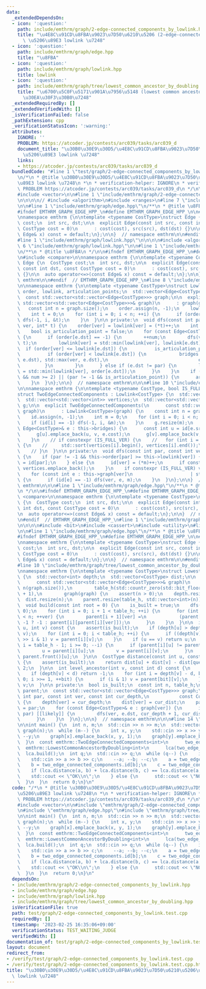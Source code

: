 ```yaml
---
data:
  _extendedDependsOn:
  - icon: ':question:'
    path: include/emthrm/graph/2-edge-connected_components_by_lowlink.hpp
    title: "\u4E8C\u91CD\u8FBA\u9023\u7D50\u6210\u5206 (2-edge-connected component)\
      \ \u5206\u89E3 lowlink \u7248"
  - icon: ':question:'
    path: include/emthrm/graph/edge.hpp
    title: "\u8FBA"
  - icon: ':question:'
    path: include/emthrm/graph/lowlink.hpp
    title: lowlink
  - icon: ':question:'
    path: include/emthrm/graph/tree/lowest_common_ancestor_by_doubling.hpp
    title: "\u6700\u5C0F\u5171\u901A\u7956\u5148 (lowest common ancestor) \u30C0\u30D6\
      \u30EA\u30F3\u30B0\u7248"
  _extendedRequiredBy: []
  _extendedVerifiedWith: []
  _isVerificationFailed: false
  _pathExtension: cpp
  _verificationStatusIcon: ':warning:'
  attributes:
    IGNORE: ''
    PROBLEM: https://atcoder.jp/contests/arc039/tasks/arc039_d
    document_title: "\u30B0\u30E9\u30D5/\u4E8C\u91CD\u8FBA\u9023\u7D50\u6210\u5206\
      \u5206\u89E3 lowlink \u7248"
    links:
    - https://atcoder.jp/contests/arc039/tasks/arc039_d
  bundledCode: "#line 1 \"test/graph/2-edge-connected_components_by_lowlink.test.cpp\"\
    \n/*\n * @title \u30B0\u30E9\u30D5/\u4E8C\u91CD\u8FBA\u9023\u7D50\u6210\u5206\u5206\
    \u89E3 lowlink \u7248\n *\n * verification-helper: IGNORE\n * verification-helper:\
    \ PROBLEM https://atcoder.jp/contests/arc039/tasks/arc039_d\n */\n\n#include <iostream>\n\
    #include <vector>\n\n#line 1 \"include/emthrm/graph/2-edge-connected_components_by_lowlink.hpp\"\
    \n\n\n\n// #include <algorithm>\n#include <ranges>\n#line 7 \"include/emthrm/graph/2-edge-connected_components_by_lowlink.hpp\"\
    \n\n#line 1 \"include/emthrm/graph/edge.hpp\"\n/**\n * @title \u8FBA\n */\n\n\
    #ifndef EMTHRM_GRAPH_EDGE_HPP_\n#define EMTHRM_GRAPH_EDGE_HPP_\n\n#include <compare>\n\
    \nnamespace emthrm {\n\ntemplate <typename CostType>\nstruct Edge {\n  CostType\
    \ cost;\n  int src, dst;\n\n  explicit Edge(const int src, const int dst, const\
    \ CostType cost = 0)\n      : cost(cost), src(src), dst(dst) {}\n\n  auto operator<=>(const\
    \ Edge& x) const = default;\n};\n\n}  // namespace emthrm\n\n#endif  // EMTHRM_GRAPH_EDGE_HPP_\n\
    #line 1 \"include/emthrm/graph/lowlink.hpp\"\n\n\n\n#include <algorithm>\n#line\
    \ 6 \"include/emthrm/graph/lowlink.hpp\"\n\n#line 1 \"include/emthrm/graph/edge.hpp\"\
    \n/**\n * @title \u8FBA\n */\n\n#ifndef EMTHRM_GRAPH_EDGE_HPP_\n#define EMTHRM_GRAPH_EDGE_HPP_\n\
    \n#include <compare>\n\nnamespace emthrm {\n\ntemplate <typename CostType>\nstruct\
    \ Edge {\n  CostType cost;\n  int src, dst;\n\n  explicit Edge(const int src,\
    \ const int dst, const CostType cost = 0)\n      : cost(cost), src(src), dst(dst)\
    \ {}\n\n  auto operator<=>(const Edge& x) const = default;\n};\n\n}  // namespace\
    \ emthrm\n\n#endif  // EMTHRM_GRAPH_EDGE_HPP_\n#line 8 \"include/emthrm/graph/lowlink.hpp\"\
    \n\nnamespace emthrm {\n\ntemplate <typename CostType>\nstruct Lowlink {\n  std::vector<int>\
    \ order, lowlink, articulation_points;\n  std::vector<Edge<CostType>> bridges;\n\
    \  const std::vector<std::vector<Edge<CostType>>> graph;\n\n  explicit Lowlink(const\
    \ std::vector<std::vector<Edge<CostType>>>& graph)\n      : graph(graph) {\n \
    \   const int n = graph.size();\n    order.assign(n, -1);\n    lowlink.resize(n);\n\
    \    int t = 0;\n    for (int i = 0; i < n; ++i) {\n      if (order[i] == -1)\
    \ dfs(-1, i, &t);\n    }\n  }\n\n private:\n  void dfs(const int par, const int\
    \ ver, int* t) {\n    order[ver] = lowlink[ver] = (*t)++;\n    int num = 0;\n\
    \    bool is_articulation_point = false;\n    for (const Edge<CostType>& e : graph[ver])\
    \ {\n      if (order[e.dst] == -1) {\n        ++num;\n        dfs(ver, e.dst,\
    \ t);\n        lowlink[ver] = std::min(lowlink[ver], lowlink[e.dst]);\n      \
    \  if (order[ver] <= lowlink[e.dst]) {\n          is_articulation_point = true;\n\
    \          if (order[ver] < lowlink[e.dst]) {\n            bridges.emplace_back(std::min(ver,\
    \ e.dst), std::max(ver, e.dst),\n                                 e.cost);\n \
    \         }\n        }\n      } else if (e.dst != par) {\n        lowlink[ver]\
    \ = std::min(lowlink[ver], order[e.dst]);\n      }\n    }\n    if ((par == -1\
    \ && num >= 2) || (par != -1 && is_articulation_point)) {\n      articulation_points.emplace_back(ver);\n\
    \    }\n  }\n};\n\n}  // namespace emthrm\n\n\n#line 10 \"include/emthrm/graph/2-edge-connected_components_by_lowlink.hpp\"\
    \n\nnamespace emthrm {\n\ntemplate <typename CostType, bool IS_FULL_VER = false>\n\
    struct TwoEdgeConnectedComponents : Lowlink<CostType> {\n  std::vector<int> id;\n\
    \  std::vector<std::vector<int>> vertices;\n  std::vector<std::vector<Edge<CostType>>>\
    \ g;\n\n  explicit TwoEdgeConnectedComponents(\n      const std::vector<std::vector<Edge<CostType>>>&\
    \ graph)\n      : Lowlink<CostType>(graph) {\n    const int n = graph.size();\n\
    \    id.assign(n, -1);\n    int m = 0;\n    for (int i = 0; i < n; ++i) {\n  \
    \    if (id[i] == -1) dfs(-1, i, &m);\n    }\n    g.resize(m);\n    for (const\
    \ Edge<CostType>& e : this->bridges) {\n      const int u = id[e.src], v = id[e.dst];\n\
    \      g[u].emplace_back(u, v, e.cost);\n      g[v].emplace_back(v, u, e.cost);\n\
    \    }\n    // if constexpr (IS_FULL_VER) {\n    //   for (int i = 0; i < m; ++i)\
    \ {\n    //     std::sort(vertices[i].begin(), vertices[i].end());\n    //   }\n\
    \    // }\n  }\n\n private:\n  void dfs(const int par, const int ver, int* m)\
    \ {\n    if (par != -1 && this->order[par] >= this->lowlink[ver]) {\n      id[ver]\
    \ = id[par];\n    } else {\n      id[ver] = (*m)++;\n      if constexpr (IS_FULL_VER)\
    \ vertices.emplace_back();\n    }\n    if constexpr (IS_FULL_VER) vertices[id[ver]].emplace_back(ver);\n\
    \    for (const int e : this->graph[ver]\n                     | std::views::transform(&Edge<CostType>::dst))\
    \ {\n      if (id[e] == -1) dfs(ver, e, m);\n    }\n  }\n};\n\n}  // namespace\
    \ emthrm\n\n\n#line 1 \"include/emthrm/graph/edge.hpp\"\n/**\n * @title \u8FBA\
    \n */\n\n#ifndef EMTHRM_GRAPH_EDGE_HPP_\n#define EMTHRM_GRAPH_EDGE_HPP_\n\n#include\
    \ <compare>\n\nnamespace emthrm {\n\ntemplate <typename CostType>\nstruct Edge\
    \ {\n  CostType cost;\n  int src, dst;\n\n  explicit Edge(const int src, const\
    \ int dst, const CostType cost = 0)\n      : cost(cost), src(src), dst(dst) {}\n\
    \n  auto operator<=>(const Edge& x) const = default;\n};\n\n}  // namespace emthrm\n\
    \n#endif  // EMTHRM_GRAPH_EDGE_HPP_\n#line 1 \"include/emthrm/graph/tree/lowest_common_ancestor_by_doubling.hpp\"\
    \n\n\n\n#include <bit>\n#include <cassert>\n#include <utility>\n#line 8 \"include/emthrm/graph/tree/lowest_common_ancestor_by_doubling.hpp\"\
    \n\n#line 1 \"include/emthrm/graph/edge.hpp\"\n/**\n * @title \u8FBA\n */\n\n\
    #ifndef EMTHRM_GRAPH_EDGE_HPP_\n#define EMTHRM_GRAPH_EDGE_HPP_\n\n#include <compare>\n\
    \nnamespace emthrm {\n\ntemplate <typename CostType>\nstruct Edge {\n  CostType\
    \ cost;\n  int src, dst;\n\n  explicit Edge(const int src, const int dst, const\
    \ CostType cost = 0)\n      : cost(cost), src(src), dst(dst) {}\n\n  auto operator<=>(const\
    \ Edge& x) const = default;\n};\n\n}  // namespace emthrm\n\n#endif  // EMTHRM_GRAPH_EDGE_HPP_\n\
    #line 10 \"include/emthrm/graph/tree/lowest_common_ancestor_by_doubling.hpp\"\n\
    \nnamespace emthrm {\n\ntemplate <typename CostType>\nstruct LowestCommonAncestorByDoubling\
    \ {\n  std::vector<int> depth;\n  std::vector<CostType> dist;\n\n  explicit LowestCommonAncestorByDoubling(\n\
    \      const std::vector<std::vector<Edge<CostType>>>& graph)\n      : is_built(false),\
    \ n(graph.size()),\n        table_h(std::countr_zero(std::bit_floor(graph.size()))\
    \ + 1),\n        graph(graph) {\n    assert(n > 0);\n    depth.resize(n);\n  \
    \  dist.resize(n);\n    parent.resize(table_h, std::vector<int>(n));\n  }\n\n\
    \  void build(const int root = 0) {\n    is_built = true;\n    dfs(-1, root, 0,\
    \ 0);\n    for (int i = 0; i + 1 < table_h; ++i) {\n      for (int ver = 0; ver\
    \ < n; ++ver) {\n        parent[i + 1][ver] =\n            (parent[i][ver] ==\
    \ -1 ? -1 : parent[i][parent[i][ver]]);\n      }\n    }\n  }\n\n  int query(int\
    \ u, int v) const {\n    assert(is_built);\n    if (depth[u] > depth[v]) std::swap(u,\
    \ v);\n    for (int i = 0; i < table_h; ++i) {\n      if ((depth[v] - depth[u])\
    \ >> i & 1) v = parent[i][v];\n    }\n    if (u == v) return u;\n    for (int\
    \ i = table_h - 1; i >= 0; --i) {\n      if (parent[i][u] != parent[i][v]) {\n\
    \        u = parent[i][u];\n        v = parent[i][v];\n      }\n    }\n    return\
    \ parent.front()[u];\n  }\n\n  CostType distance(const int u, const int v) const\
    \ {\n    assert(is_built);\n    return dist[u] + dist[v] - dist[query(u, v)] *\
    \ 2;\n  }\n\n  int level_ancestor(int v, const int d) const {\n    assert(is_built);\n\
    \    if (depth[v] < d) return -1;\n    for (int i = depth[v] - d, bit = 0; i >\
    \ 0; i >>= 1, ++bit) {\n      if (i & 1) v = parent[bit][v];\n    }\n    return\
    \ v;\n  }\n\n private:\n  bool is_built;\n  const int n, table_h;\n  std::vector<std::vector<int>>\
    \ parent;\n  const std::vector<std::vector<Edge<CostType>>> graph;\n\n  void dfs(const\
    \ int par, const int ver, const int cur_depth,\n           const CostType cur_dist)\
    \ {\n    depth[ver] = cur_depth;\n    dist[ver] = cur_dist;\n    parent.front()[ver]\
    \ = par;\n    for (const Edge<CostType>& e : graph[ver]) {\n      if (e.dst !=\
    \ par) [[likely]] {\n        dfs(ver, e.dst, cur_depth + 1, cur_dist + e.cost);\n\
    \      }\n    }\n  }\n};\n\n}  // namespace emthrm\n\n\n#line 14 \"test/graph/2-edge-connected_components_by_lowlink.test.cpp\"\
    \n\nint main() {\n  int n, m;\n  std::cin >> n >> m;\n  std::vector<std::vector<emthrm::Edge<int>>>\
    \ graph(n);\n  while (m--) {\n    int x, y;\n    std::cin >> x >> y;\n    --x;\
    \ --y;\n    graph[x].emplace_back(x, y, 1);\n    graph[y].emplace_back(y, x, 1);\n\
    \  }\n  const emthrm::TwoEdgeConnectedComponents<int>\n      two_edge_connected_components(graph);\n\
    \  emthrm::LowestCommonAncestorByDoubling<int>\n      lca(two_edge_connected_components.g);\n\
    \  lca.build();\n  int q;\n  std::cin >> q;\n  while (q--) {\n    int a, b, c;\n\
    \    std::cin >> a >> b >> c;\n    --a; --b; --c;\n    a = two_edge_connected_components.id[a];\n\
    \    b = two_edge_connected_components.id[b];\n    c = two_edge_connected_components.id[c];\n\
    \    if (lca.distance(a, b) + lca.distance(b, c) == lca.distance(a, c)) {\n  \
    \    std::cout << \"OK\\n\";\n    } else {\n      std::cout << \"NG\\n\";\n  \
    \  }\n  }\n  return 0;\n}\n"
  code: "/*\n * @title \u30B0\u30E9\u30D5/\u4E8C\u91CD\u8FBA\u9023\u7D50\u6210\u5206\
    \u5206\u89E3 lowlink \u7248\n *\n * verification-helper: IGNORE\n * verification-helper:\
    \ PROBLEM https://atcoder.jp/contests/arc039/tasks/arc039_d\n */\n\n#include <iostream>\n\
    #include <vector>\n\n#include \"emthrm/graph/2-edge-connected_components_by_lowlink.hpp\"\
    \n#include \"emthrm/graph/edge.hpp\"\n#include \"emthrm/graph/tree/lowest_common_ancestor_by_doubling.hpp\"\
    \n\nint main() {\n  int n, m;\n  std::cin >> n >> m;\n  std::vector<std::vector<emthrm::Edge<int>>>\
    \ graph(n);\n  while (m--) {\n    int x, y;\n    std::cin >> x >> y;\n    --x;\
    \ --y;\n    graph[x].emplace_back(x, y, 1);\n    graph[y].emplace_back(y, x, 1);\n\
    \  }\n  const emthrm::TwoEdgeConnectedComponents<int>\n      two_edge_connected_components(graph);\n\
    \  emthrm::LowestCommonAncestorByDoubling<int>\n      lca(two_edge_connected_components.g);\n\
    \  lca.build();\n  int q;\n  std::cin >> q;\n  while (q--) {\n    int a, b, c;\n\
    \    std::cin >> a >> b >> c;\n    --a; --b; --c;\n    a = two_edge_connected_components.id[a];\n\
    \    b = two_edge_connected_components.id[b];\n    c = two_edge_connected_components.id[c];\n\
    \    if (lca.distance(a, b) + lca.distance(b, c) == lca.distance(a, c)) {\n  \
    \    std::cout << \"OK\\n\";\n    } else {\n      std::cout << \"NG\\n\";\n  \
    \  }\n  }\n  return 0;\n}\n"
  dependsOn:
  - include/emthrm/graph/2-edge-connected_components_by_lowlink.hpp
  - include/emthrm/graph/edge.hpp
  - include/emthrm/graph/lowlink.hpp
  - include/emthrm/graph/tree/lowest_common_ancestor_by_doubling.hpp
  isVerificationFile: true
  path: test/graph/2-edge-connected_components_by_lowlink.test.cpp
  requiredBy: []
  timestamp: '2023-02-25 16:35:06+09:00'
  verificationStatus: TEST_WAITING_JUDGE
  verifiedWith: []
documentation_of: test/graph/2-edge-connected_components_by_lowlink.test.cpp
layout: document
redirect_from:
- /verify/test/graph/2-edge-connected_components_by_lowlink.test.cpp
- /verify/test/graph/2-edge-connected_components_by_lowlink.test.cpp.html
title: "\u30B0\u30E9\u30D5/\u4E8C\u91CD\u8FBA\u9023\u7D50\u6210\u5206\u5206\u89E3\
  \ lowlink \u7248"
---
```

